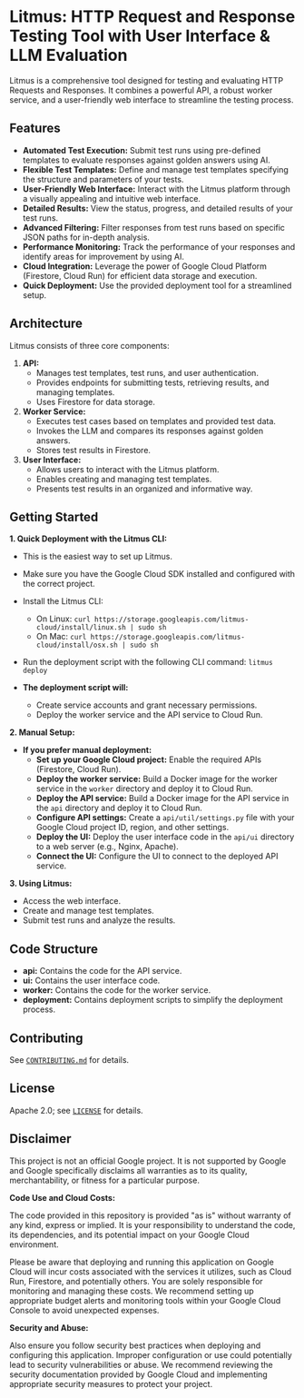 # Litmus: HTTP Request and Response Testing Tool with User Interface & LLM Evaluation

Litmus is a comprehensive tool designed for testing and evaluating HTTP Requests and Responses. It combines a powerful API, a robust worker service, and a user-friendly web interface to streamline the testing process. 

## Features

- **Automated Test Execution:**  Submit test runs using pre-defined templates to evaluate responses against golden answers using AI.
- **Flexible Test Templates:** Define and manage test templates specifying the structure and parameters of your tests.
- **User-Friendly Web Interface:**  Interact with the Litmus platform through a visually appealing and intuitive web interface.
- **Detailed Results:**  View the status, progress, and detailed results of your test runs.
- **Advanced Filtering:** Filter responses from test runs based on specific JSON paths for in-depth analysis.
- **Performance Monitoring:** Track the performance of your responses and identify areas for improvement by using AI.
- **Cloud Integration:** Leverage the power of Google Cloud Platform (Firestore, Cloud Run) for efficient data storage and execution.
- **Quick Deployment:**  Use the provided deployment tool for a streamlined setup.

## Architecture

Litmus consists of three core components:

1. **API:**
   - Manages test templates, test runs, and user authentication.
   - Provides endpoints for submitting tests, retrieving results, and managing templates.
   - Uses Firestore for data storage.
2. **Worker Service:**
   - Executes test cases based on templates and provided test data.
   - Invokes the LLM and compares its responses against golden answers.
   - Stores test results in Firestore.
3. **User Interface:**
   - Allows users to interact with the Litmus platform.
   - Enables creating and managing test templates.
   - Presents test results in an organized and informative way.

## Getting Started

**1. Quick Deployment with the Litmus CLI:**

   - This is the easiest way to set up Litmus. 
   - Make sure you have the Google Cloud SDK installed and configured with the correct project.
   
   - Install the Litmus CLI:
     - On Linux:
     ```curl https://storage.googleapis.com/litmus-cloud/install/linux.sh | sudo sh```
     - On Mac:
     ```curl https://storage.googleapis.com/litmus-cloud/install/osx.sh | sudo sh```

   - Run the deployment script with the following CLI command: 
     ```litmus deploy```

   - **The deployment script will:**
     - Create service accounts and grant necessary permissions.
     - Deploy the worker service and the API service to Cloud Run.

**2. Manual Setup:**

   - **If you prefer manual deployment:**
     - **Set up your Google Cloud project:**  Enable the required APIs (Firestore, Cloud Run).
     - **Deploy the worker service:** Build a Docker image for the worker service in the `worker` directory and deploy it to Cloud Run.
     - **Deploy the API service:** Build a Docker image for the API service in the `api` directory and deploy it to Cloud Run.
     - **Configure API settings:** Create a `api/util/settings.py` file with your Google Cloud project ID, region, and other settings.
     - **Deploy the UI:** Deploy the user interface code in the `api/ui` directory to a web server (e.g., Nginx, Apache).
     - **Connect the UI:** Configure the UI to connect to the deployed API service.

**3. Using Litmus:**

   - Access the web interface.
   - Create and manage test templates.
   - Submit test runs and analyze the results.


## Code Structure

- **api:** Contains the code for the API service.
- **ui:** Contains the user interface code.
- **worker:** Contains the code for the worker service.
- **deployment:** Contains deployment scripts to simplify the deployment process.


## Contributing

See [`CONTRIBUTING.md`](CONTRIBUTING.md) for details.

## License

Apache 2.0; see [`LICENSE`](LICENSE) for details.

## Disclaimer

This project is not an official Google project. It is not supported by Google and Google specifically disclaims all warranties as to its quality, merchantability, or fitness for a particular purpose.

**Code Use and Cloud Costs:**

The code provided in this repository is provided "as is" without warranty of any kind, express or implied. It is your responsibility to understand the code, its dependencies, and its potential impact on your Google Cloud environment. 

Please be aware that deploying and running this application on Google Cloud will incur costs associated with the services it utilizes, such as Cloud Run, Firestore, and potentially others. You are solely responsible for monitoring and managing these costs. We recommend setting up appropriate budget alerts and monitoring tools within your Google Cloud Console to avoid unexpected expenses. 

**Security and Abuse:**

Also ensure you follow security best practices when deploying and configuring this application. Improper configuration or use could potentially lead to security vulnerabilities or abuse. We recommend reviewing the security documentation provided by Google Cloud and implementing appropriate security measures to protect your project.

